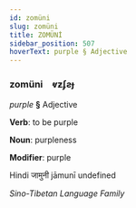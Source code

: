```yaml
---
id: zomüni
slug: zomüni
title: ZOMÜNİ
sidebar_position: 507
hoverText: purple § Adjective
---
```


### zomüni&emsp;<span kind="abugida">ⱴƶʄƨɟ</span>

*purple* **§** Adjective

**Verb**: to be purple

**Noun**: purpleness

**Modifier**: purple

Hindi जामुनी jāmunī undefined

*Sino-Tibetan Language Family*
